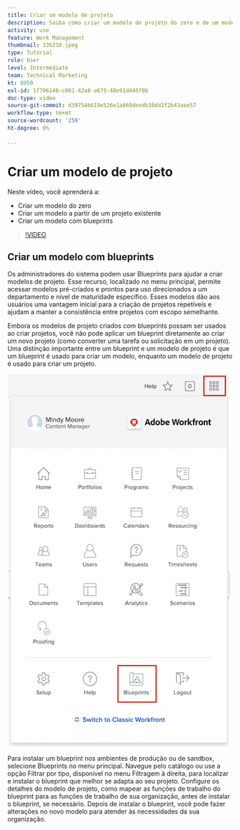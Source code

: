 ```yaml
---
title: Criar um modelo de projeto
description: Saiba como criar um modelo de projeto do zero e de um modelo existente.
activity: use
feature: Work Management
thumbnail: 335210.jpeg
type: Tutorial
role: User
level: Intermediate
team: Technical Marketing
kt: 8950
exl-id: 1f706148-c001-42a8-a675-48e91d445f0b
doc-type: video
source-git-commit: d39754b619e526e1a869deedb38dd2f2b43aee57
workflow-type: tm+mt
source-wordcount: '259'
ht-degree: 0%

---
```


# Criar um modelo de projeto

Neste vídeo, você aprenderá a:

* Criar um modelo do zero
* Criar um modelo a partir de um projeto existente
* Criar um modelo com blueprints

>[!VIDEO](https://video.tv.adobe.com/v/335210/?quality=12)

## Criar um modelo com blueprints

Os administradores do sistema podem usar Blueprints para ajudar a criar modelos de projeto. Esse recurso, localizado no menu principal, permite acessar modelos pré-criados e prontos para uso direcionados a um departamento e nível de maturidade específico. Esses modelos dão aos usuários uma vantagem inicial para a criação de projetos repetíveis e ajudam a manter a consistência entre projetos com escopo semelhante.

Embora os modelos de projeto criados com blueprints possam ser usados ao criar projetos, você não pode aplicar um blueprint diretamente ao criar um novo projeto (como converter uma tarefa ou solicitação em um projeto). Uma distinção importante entre um blueprint e um modelo de projeto é que um blueprint é usado para criar um modelo, enquanto um modelo de projeto é usado para criar um projeto.

![Blueprints no menu principal](assets/pt-blueprints-01.png)

Para instalar um blueprint nos ambientes de produção ou de sandbox, selecione Blueprints no menu principal. Navegue pelo catálogo ou use a opção Filtrar por tipo, disponível no menu Filtragem à direita, para localizar e instalar o blueprint que melhor se adapta ao seu projeto. Configure os detalhes do modelo de projeto, como mapear as funções de trabalho do blueprint para as funções de trabalho de sua organização, antes de instalar o blueprint, se necessário. Depois de instalar o blueprint, você pode fazer alterações no novo modelo para atender às necessidades da sua organização.
